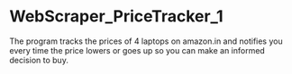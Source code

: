 # WebScraper_PriceTracker_1
The program tracks the prices of 4 laptops on amazon.in and notifies you every time the price lowers or goes up so you can make an informed decision to buy.
